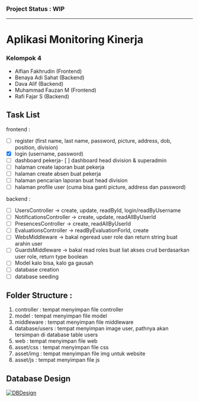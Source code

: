 ### Project Status : WIP

------------
# Aplikasi Monitoring Kinerja
### Kelompok 4
- Alfian Fakhrudin (Frontend)
- Benaya Adi Sahat (Backend)
- Dava Alif (Backend)
- Muhammad Fauzan M (Frontend)
- Rafi Fajar S (Backend)

## Task List
frontend :
- [ ] register (first name, last name, password, picture, address, dob, position, division)
- [x] login (username, password)
- [ ] dashboard pekerja- [ ] dashboard head division & superadmin
- [ ] halaman create laporan buat pekerja
- [ ] halaman create absen buat pekerja
- [ ] halaman pencarian laporan buat head division
- [ ] halaman profile user (cuma bisa ganti picture, address dan password)

backend :
- [ ] UsersController -> create, update, readById, login/readByUsername
- [ ] NotificationsController -> create, update, readAllByUserId
- [ ] PresencesController -> create, readAllByUserId
- [ ] EvaluationsController -> readByEvaluationForId, create
- [ ] WebsMiddleware -> bakal ngeread user role dan return string buat arahin user
- [ ] GuardsMiddleware -> bakal read roles buat liat akses crud berdasarkan user role, return type boolean
- [ ] Model kalo bisa, kalo ga gausah
- [ ] database creation
- [ ] database seeding

## Folder Structure :
1. controller : tempat menyimpan file controller
2. model : tempat menyimpan file model
3. middleware : tempat menyimpan file middleware
4. database/users : tempat menyimpan image user, pathnya akan tersimpan di database table users
5. web : tempat menyimpan file web
6. asset/css : tempat menyimpan file css
7. asset/img : tempat menyimpan file img untuk website
8. asset/js : tempat menyimpan file js

## Database Design
[![DBDesign](https://kuliah.fauzanmhr.my.id/0:/ASSET/drawSQL-export-2023-01-02_12_49.png "DBDesign")](https://kuliah.fauzanmhr.my.id/0:/ASSET/drawSQL-export-2023-01-02_12_49.png "DBDesign")
